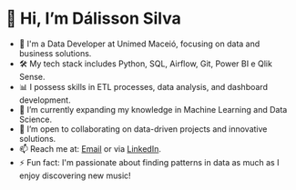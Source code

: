# 👋 Hi, I’m Dálisson Silva

- 💼 I'm a Data Developer at Unimed Maceió, focusing on data and business solutions.
- 🛠️ My tech stack includes Python, SQL, Airflow, Git, Power BI e Qlik Sense.
- 📊 I possess skills in ETL processes, data analysis, and dashboard development.
- 🌱 I’m currently expanding my knowledge in Machine Learning and Data Science.
- 🤝 I’m open to collaborating on data-driven projects and innovative solutions.
- 📫 Reach me at: [Email](dalissonmuniz@outlook.com) or via [LinkedIn](https://linkedin.com/in/dalisson-silva-a01a591a7).
- ⚡ Fun fact: I'm passionate about finding patterns in data as much as I enjoy discovering new music!
